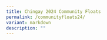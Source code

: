 ```yaml
---
title: Chingay 2024 Community Floats
permalink: /communityfloats24/
variant: markdown
description: ""
---
```

